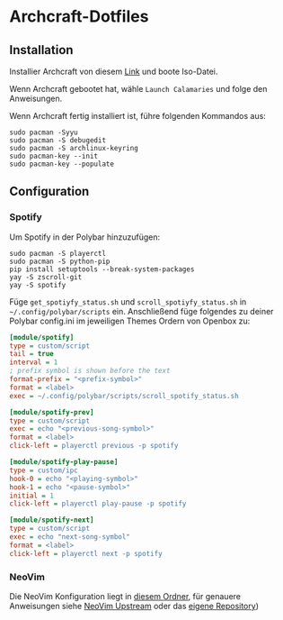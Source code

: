 # Archcraft-Dotfiles

## Installation
Installier Archcraft von diesem [Link](https://archcraft.io/) und boote Iso-Datei.

Wenn Archcraft gebootet hat, wähle `Launch Calamaries` und folge den Anweisungen.

Wenn Archcraft fertig installiert ist, führe folgenden Kommandos aus:
```
sudo pacman -Syyu
sudo pacman -S debugedit
sudo pacman -S archlinux-keyring
sudo pacman-key --init
sudo pacman-key --populate
```

## Configuration

### Spotify

Um Spotify in der Polybar hinzuzufügen:
```
sudo pacman -S playerctl
sudo pacman -S python-pip
pip install setuptools --break-system-packages
yay -S zscroll-git
yay -S spotify
```
Füge `get_spotiyfy_status.sh` und `scroll_spotiyfy_status.sh` in `~/.config/polybar/scripts` ein.
Anschließend füge folgendes zu deiner Polybar config.ini im jeweiligen Themes Ordern von Openbox zu:
```ini
[module/spotify]
type = custom/script
tail = true
interval = 1
; prefix symbol is shown before the text
format-prefix = "<prefix-symbol>"
format = <label>
exec = ~/.config/polybar/scripts/scroll_spotify_status.sh

[module/spotify-prev]
type = custom/script
exec = echo "<previous-song-symbol>"
format = <label>
click-left = playerctl previous -p spotify

[module/spotify-play-pause]
type = custom/ipc
hook-0 = echo "<playing-symbol>"
hook-1 = echo "<pause-symbol>"
initial = 1
click-left = playerctl play-pause -p spotify

[module/spotify-next]
type = custom/script
exec = echo "next-song-symbol"
format = <label>
click-left = playerctl next -p spotify
```

### NeoVim

Die NeoVim Konfiguration liegt in [diesem Ordner](LINK), für genauere Anweisungen siehe [NeoVim Upstream](https://github.com/benbrastmckie/.config) oder das [eigene Repository](https://github.com/favo2244/NVIM_Config))
